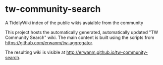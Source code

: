 # tw-community-search
A TiddlyWiki index of the public wikis avaialble from the community

This project hosts the automatically generated, automatically updated "TW Community Search" wiki.
The main content is built using the scripts from https://github.com/erwanm/tw-aggregator.

The resulting wiki is visible at http://erwanm.github.io/tw-community-search.
